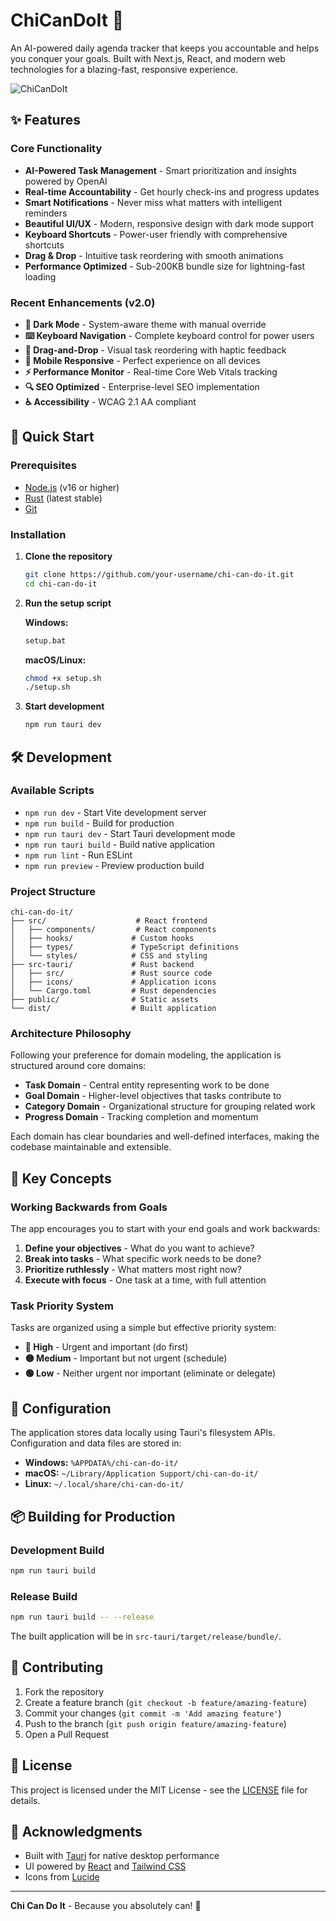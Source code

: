 # ChiCanDoIt 🚀

An AI-powered daily agenda tracker that keeps you accountable and helps you conquer your goals. Built with Next.js, React, and modern web technologies for a blazing-fast, responsive experience.

![ChiCanDoIt](./preview.png)

## ✨ Features

### Core Functionality
- **AI-Powered Task Management** - Smart prioritization and insights powered by OpenAI
- **Real-time Accountability** - Get hourly check-ins and progress updates
- **Smart Notifications** - Never miss what matters with intelligent reminders
- **Beautiful UI/UX** - Modern, responsive design with dark mode support
- **Keyboard Shortcuts** - Power-user friendly with comprehensive shortcuts
- **Drag & Drop** - Intuitive task reordering with smooth animations
- **Performance Optimized** - Sub-200KB bundle size for lightning-fast loading

### Recent Enhancements (v2.0)
- **🎨 Dark Mode** - System-aware theme with manual override
- **⌨️ Keyboard Navigation** - Complete keyboard control for power users
- **🔄 Drag-and-Drop** - Visual task reordering with haptic feedback
- **📱 Mobile Responsive** - Perfect experience on all devices
- **⚡ Performance Monitor** - Real-time Core Web Vitals tracking
- **🔍 SEO Optimized** - Enterprise-level SEO implementation
- **♿ Accessibility** - WCAG 2.1 AA compliant

## 🚀 Quick Start

### Prerequisites

- [Node.js](https://nodejs.org/) (v16 or higher)
- [Rust](https://rustup.rs/) (latest stable)
- [Git](https://git-scm.com/)

### Installation

1. **Clone the repository**
   ```bash
   git clone https://github.com/your-username/chi-can-do-it.git
   cd chi-can-do-it
   ```

2. **Run the setup script**
   
   **Windows:**
   ```bash
   setup.bat
   ```
   
   **macOS/Linux:**
   ```bash
   chmod +x setup.sh
   ./setup.sh
   ```

3. **Start development**
   ```bash
   npm run tauri dev
   ```

## 🛠️ Development

### Available Scripts

- `npm run dev` - Start Vite development server
- `npm run build` - Build for production
- `npm run tauri dev` - Start Tauri development mode
- `npm run tauri build` - Build native application
- `npm run lint` - Run ESLint
- `npm run preview` - Preview production build

### Project Structure

```
chi-can-do-it/
├── src/                    # React frontend
│   ├── components/         # React components
│   ├── hooks/             # Custom hooks
│   ├── types/             # TypeScript definitions
│   └── styles/            # CSS and styling
├── src-tauri/             # Rust backend
│   ├── src/               # Rust source code
│   ├── icons/             # Application icons
│   └── Cargo.toml         # Rust dependencies
├── public/                # Static assets
└── dist/                  # Built application
```

### Architecture Philosophy

Following your preference for domain modeling, the application is structured around core domains:

- **Task Domain** - Central entity representing work to be done
- **Goal Domain** - Higher-level objectives that tasks contribute to
- **Category Domain** - Organizational structure for grouping related work
- **Progress Domain** - Tracking completion and momentum

Each domain has clear boundaries and well-defined interfaces, making the codebase maintainable and extensible.

## 🎯 Key Concepts

### Working Backwards from Goals

The app encourages you to start with your end goals and work backwards:

1. **Define your objectives** - What do you want to achieve?
2. **Break into tasks** - What specific work needs to be done?
3. **Prioritize ruthlessly** - What matters most right now?
4. **Execute with focus** - One task at a time, with full attention

### Task Priority System

Tasks are organized using a simple but effective priority system:

- **🔴 High** - Urgent and important (do first)
- **🟡 Medium** - Important but not urgent (schedule)
- **🟢 Low** - Neither urgent nor important (eliminate or delegate)

## 🔧 Configuration

The application stores data locally using Tauri's filesystem APIs. Configuration and data files are stored in:

- **Windows:** `%APPDATA%/chi-can-do-it/`
- **macOS:** `~/Library/Application Support/chi-can-do-it/`
- **Linux:** `~/.local/share/chi-can-do-it/`

## 📦 Building for Production

### Development Build
```bash
npm run tauri build
```

### Release Build
```bash
npm run tauri build -- --release
```

The built application will be in `src-tauri/target/release/bundle/`.

## 🤝 Contributing

1. Fork the repository
2. Create a feature branch (`git checkout -b feature/amazing-feature`)
3. Commit your changes (`git commit -m 'Add amazing feature'`)
4. Push to the branch (`git push origin feature/amazing-feature`)
5. Open a Pull Request

## 📝 License

This project is licensed under the MIT License - see the [LICENSE](LICENSE) file for details.

## 🙏 Acknowledgments

- Built with [Tauri](https://tauri.app/) for native desktop performance
- UI powered by [React](https://reactjs.org/) and [Tailwind CSS](https://tailwindcss.com/)
- Icons from [Lucide](https://lucide.dev/)

---

**Chi Can Do It** - Because you absolutely can! 💪